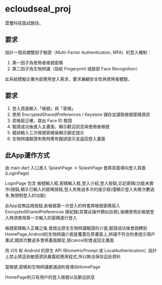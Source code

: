 # ecloudseal_proj

雲璽科技面試題目。

## 要求

設計一個具備雙因子驗證（Multi-Factor Authentication, MFA）的登入機制：

1. 第一因子為使用者帳號密碼
2. 第二因子為生物辨識（指紋 Fingerprint 或臉部 Face Recognition）

此系統模擬企業內部應用登入需求，要求兼顧安全性與使用者體驗。

## 要求

1. 登入頁面輸入「帳號」與「密碼」
2. 使用 EncryptedSharedPreferences / Keystore 儲存並讀取帳號密碼資訊
3. 若帳密正確，跳出 Face ID 驗證
4. 驗證成功後進入主畫面，顯示歡迎訊息與使用者帳號
5. 錯誤輸入三次帳號密碼後顯示鎖定提示
6. 生物辨識驗證失敗時應有錯誤提示並返回登入畫面


## 此App運作方式

由 main.dart 入口進入 SplashPage -> SplashPage 會將頁面導向登入頁面(LoginPage) 

LoginPage 包含 帳號輸入框,密碼輸入框,登入介紹,登入按鈕,忘記密碼(功能未實作)按鈕,顯示已輸入的密碼按鈕,登入失敗過多次的提示框(僅顯示登入失敗次數過多,無限制登入的功能)

此App並無註冊按鈕,新帳號第一次登入的時會將帳號密碼寫入 EncryptedSharedPreferences 做紀錄(其實此操作類似註冊),後續使用此帳號登入時須使用第一次輸入的密碼進行登入

帳號密碼輸入正確之後,會跳出原生生物辨識驗證的介面,驗證成功後會跳轉到HomePage,Android的生物辨識介面是覆蓋在原畫面上,辨識不符合則會提示用戶重試,錯誤次數過多會將畫面鎖定,按cancel則會返回主畫面

而 iOS 和 Android 的原生 API (BiometricPrompt 或 LocalAuthentication）設計上禁止將這些敏感資訊暴露給應用程式,所以無法保存這些資料

當帳號,密碼和生物辨識都通過則會導向HomePage

HomePage則只有用戶的登入帳號以及歡迎訊息
